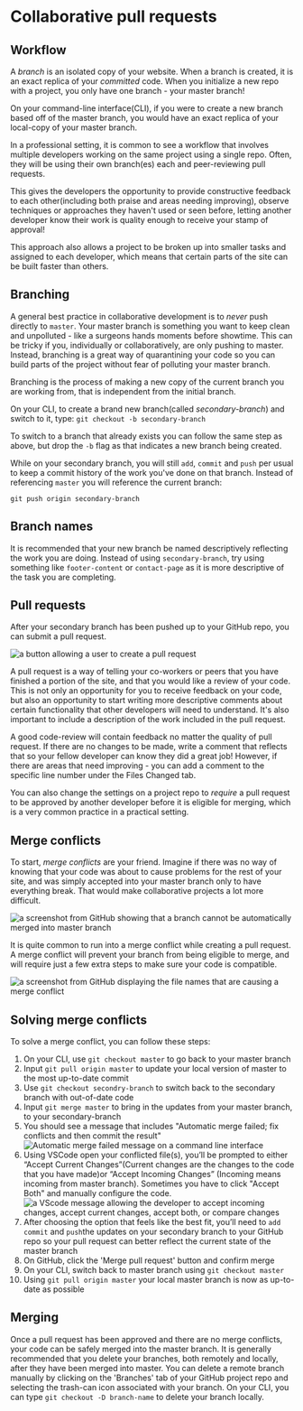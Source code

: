 # Collaborative pull requests

## Workflow

A _branch_ is an isolated copy of your website. When a branch is created, it is an exact replica of your _committed_ code. When you initialize a new repo with a project, you only have one branch - your master branch!

On your command-line interface(CLI), if you were to create a new branch based off of the master branch, you would have an exact replica of your local-copy of your master branch.

In a professional setting, it is common to see a workflow that involves multiple developers working on the same project using a single repo. Often, they will be using their own branch(es) each and peer-reviewing pull requests.

This gives the developers the opportunity to provide constructive feedback to each other(including both praise and areas needing improving), observe techniques or approaches they haven't used or seen before, letting another developer know their work is quality enough to receive your stamp of approval!

This approach also allows a project to be broken up into smaller tasks and assigned to each developer, which means that certain parts of the site can be built faster than others.

## Branching

A general best practice in collaborative development is to _never_ push directly to `master`. Your master branch is something you want to keep clean and unpolluted - like a surgeons hands moments before showtime. This can be tricky if you, individually or collaboratively, are only pushing to master. Instead, branching is a great way of quarantining your code so you can build parts of the project without fear of polluting your master branch.

Branching is the process of making a new copy of the current branch you are working from, that is independent from the initial branch.

On your CLI, to create a brand new branch(called _secondary-branch_) and switch to it, type: `git checkout -b secondary-branch`

To switch to a branch that already exists you can follow the same step as above, but drop the `-b` flag as that indicates a new branch being created.

While on your secondary branch, you will still `add`, `commit` and `push` per usual to keep a commit history of the work you've done on that branch. Instead of referencing `master` you will reference the current branch:

`git push origin secondary-branch`

## Branch names

It is recommended that your new branch be named descriptively reflecting the work you are doing. Instead of using `secondary-branch`, try using something like `footer-content` or `contact-page` as it is more descriptive of the task you are completing.

## Pull requests

After your secondary branch has been pushed up to your GitHub repo, you can submit a pull request.

![a button allowing a user to create a pull request](https://hychalknotes.s3.amazonaws.com/createPullRequest.png)

A pull request is a way of telling your co-workers or peers that you have finished a portion of the site, and that you would like a review of your code. This is not only an opportunity for you to receive feedback on your code, but also an opportunity to start writing more descriptive comments about certain functionality that other developers will need to understand. It's also important to include a description of the work included in the pull request.

A good code-review will contain feedback no matter the quality of pull request. If there are no changes to be made, write a comment that reflects that so your fellow developer can know they did a great job! However, if there are areas that need improving - you can add a comment to the specific line number under the Files Changed tab.

You can also change the settings on a project repo to _require_ a pull request to be approved by another developer before it is eligible for merging, which is a very common practice in a practical setting.

## Merge conflicts

To start, _merge conflicts_ are your friend. Imagine if there was no way of knowing that your code was about to cause problems for the rest of your site, and was simply accepted into your master branch only to have everything break. That would make collaborative projects a lot more difficult.

![a screenshot from GitHub showing that a branch cannot be automatically merged into master branch](https://hychalknotes.s3.amazonaws.com/mergeConflict.png)

It is quite common to run into a merge conflict while creating a pull request. A merge conflict will prevent your branch from being eligible to merge, and will require just a few extra steps to make sure your code is compatible.

![a screenshot from GitHub displaying the file names that are causing a merge conflict](https://hychalknotes.s3.amazonaws.com/mergeConflictIndex.png)

## Solving merge conflicts

To solve a merge conflict, you can follow these steps:

1. On your CLI, use `git checkout master` to go back to your master branch
1. Input `git pull origin master` to update your local version of master to the most up-to-date commit
1. Use `git checkout secondry-branch` to switch back to the secondary branch with out-of-date code
1. Input `git merge master` to bring in the updates from your master branch, to your secondary-branch
1. You should see a message that includes "Automatic merge failed; fix conflicts and then commit the result"
   ![Automatic merge failed message on a command line interface](https://hychalknotes.s3.amazonaws.com/mergeConflictCLI.png)
1. Using VSCode open your conflicted file(s), you’ll be prompted to either “Accept Current Changes”(Current changes are the changes to the code that you have made)or “Accept Incoming Changes” (Incoming means incoming from master branch). Sometimes you have to click "Accept Both" and manually configure the code.
   ![a VScode message allowing the developer to accept incoming changes, accept current changes, accept both, or compare changes](https://hychalknotes.s3.amazonaws.com/acceptChanges.png)
1. After choosing the option that feels like the best fit, you’ll need to `add` `commit` and `push`the updates on your secondary branch to your GitHub repo so your pull request can better reflect the current state of the master branch
1. On GitHub, click the 'Merge pull request' button and confirm merge
1. On your CLI, switch back to master branch using `git checkout master`
1. Using `git pull origin master` your local master branch is now as up-to-date as possible

## Merging

Once a pull request has been approved and there are no merge conflicts, your code can be safely merged into the master branch. It is generally recommended that you delete your branches, both remotely and locally, after they have been merged into master. You can delete a remote branch manually by clicking on the 'Branches' tab of your GitHub project repo and selecting the trash-can icon associated with your branch. On your CLI, you can type `git checkout -D branch-name` to delete your branch locally.
